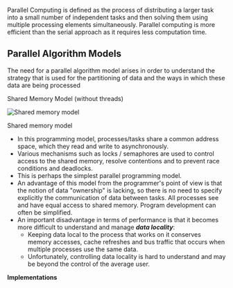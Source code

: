 Parallel Computing is defined as the process of distributing a larger task into a small number of independent tasks and then solving them using multiple processing elements simultaneously. Parallel computing is more efficient than the serial approach as it requires less computation time.  

## Parallel Algorithm Models

The need for a parallel algorithm model arises in order to understand the strategy that is used for the partitioning of data and the ways in which these data are being processed


Shared Memory Model (without threads)

![Shared memory model](https://hpc.llnl.gov/sites/default/files/styles/no_sidebar_3_up/public/sharedMemoryModel.gif?itok=RXgMD-yQ)

Shared memory model

- In this programming model, processes/tasks share a common address space, which they read and write to asynchronously.
- Various mechanisms such as locks / semaphores are used to control access to the shared memory, resolve contentions and to prevent race conditions and deadlocks.
- This is perhaps the simplest parallel programming model.
- An advantage of this model from the programmer's point of view is that the notion of data "ownership" is lacking, so there is no need to specify explicitly the communication of data between tasks. All processes see and have equal access to shared memory. Program development can often be simplified.
- An important disadvantage in terms of performance is that it becomes more difficult to understand and manage **_data locality_**:
    - Keeping data local to the process that works on it conserves memory accesses, cache refreshes and bus traffic that occurs when multiple processes use the same data.
    - Unfortunately, controlling data locality is hard to understand and may be beyond the control of the average user.

**Implementations**
